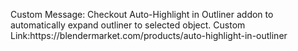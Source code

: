 Custom Message: Checkout Auto-Highlight in Outliner addon to automatically expand outliner to selected object.
Custom Link:https<zzzzzzzz>://blendermarket.com/products/auto-highlight-in-outliner
